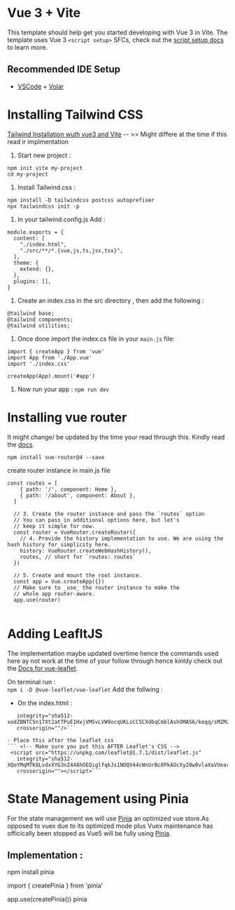 # Vue 3 + Vite

This template should help get you started developing with Vue 3 in Vite. The template uses Vue 3 `<script setup>` SFCs, check out the [script setup docs](https://v3.vuejs.org/api/sfc-script-setup.html#sfc-script-setup) to learn more.

## Recommended IDE Setup

- [VSCode](https://code.visualstudio.com/) + [Volar](https://marketplace.visualstudio.com/items?itemName=johnsoncodehk.volar)


# Installing Tailwind CSS  

[Tailwind Installation wuth vue3 and Vite](https://tailwindcss.com/docs/guides/vite) -- >> Might differe at the time if this read ir implmentation 
 
1. Start new project :
```
npm init vite my-project
cd my-project

```
1. Install Tailwind.css :
```
npm install -D tailwindcss postcss autoprefixer
npx tailwindcss init -p
```

1. In your tailwind.config.js Add : 
```
module.exports = {
  content: [
    "./index.html",
    "./src/**/*.{vue,js,ts,jsx,tsx}",
  ],
  theme: {
    extend: {},
  },
  plugins: [],
}
```

1. Create an index.css in the src directory , then add the following :
 ```
@tailwind base;
@tailwind components;
@tailwind utilities;
 ```
1. Once done import the index.cs file in your  `main.js` file:  

```
import { createApp } from 'vue'
import App from './App.vue'
import './index.css'

createApp(App).mount('#app')
```

1. Now run your app : `npm run dev`

# Installing vue router 
It might change/ be updated by the time your read through this. Kindly read the [docs](https://next.router.vuejs.org/installation.html#npm).

```npm install vue-router@4 --save```

create router instance in main.js file
``` 
const routes = [
    { path: '/', component: Home },
    { path: '/about', component: About },
  ]
  
  // 3. Create the router instance and pass the `routes` option
  // You can pass in additional options here, but let's
  // keep it simple for now.
  const router = VueRouter.createRouter({
    // 4. Provide the history implementation to use. We are using the hash history for simplicity here.
    history: VueRouter.createWebHashHistory(),
    routes, // short for `routes: routes`
  })
  
  // 5. Create and mount the root instance.
  const app = Vue.createApp({})
  // Make sure to _use_ the router instance to make the
  // whole app router-aware.
  app.use(router)
  
  ```

# Adding LeafltJS
The implementation maybe updated overtime hence the commands used here ay not work at the time of your follow through hence kinldy check out the [Docs for vue-leaflet](https://github.com/vue-leaflet/vue-leaflet).

On terminal run :  
`npm i -D @vue-leaflet/vue-leaflet`
Add the follwing :
- On the index.html : 
```<link rel="stylesheet" href="https://unpkg.com/leaflet@1.7.1/dist/leaflet.css"
   integrity="sha512-xodZBNTC5n17Xt2atTPuE1HxjVMSvLVW9ocqUKLsCC5CXdbqCmblAshOMAS6/keqq/sMZMZ19scR4PsZChSR7A=="
   crossorigin=""/>```

- Place this after the leaflet css
``` <!-- Make sure you put this AFTER Leaflet's CSS -->
 <script src="https://unpkg.com/leaflet@1.7.1/dist/leaflet.js"
   integrity="sha512-XQoYMqMTK8LvdxXYG3nZ448hOEQiglfqkJs1NOQV44cWnUrBc8PkAOcXy20w0vlaXaVUearIOBhiXZ5V3ynxwA=="
   crossorigin=""></script>```  

```

# State Management using Pinia 
For the state management we will use [Pinia](https://vuejs.org/guide/scaling-up/state-management.html#pinia) an optimized vue store.As opposed to vuex due to its optimized mode plus Vuex maintenance has officically been stopped as Vue5 will be fully using [Pinia](https://vuejs.org/guide/scaling-up/state-management.html#pinia). 

## Implementation  : 
npm install pinia 

import { createPinia } from 'pinia'

app.use(createPinia()) pinia 

<!-- It might be a hustle intsalling pinina via aplugin you may be forece to use --force -->